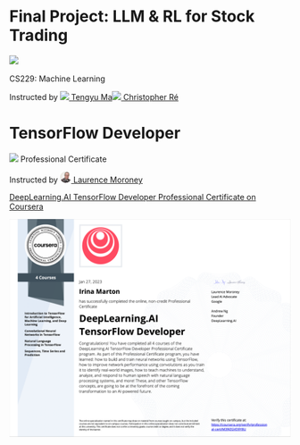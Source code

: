 # Final Project: LLM & RL for Stock Trading

[<img src="[https://dl-staging-website.ghost.io/content/images/2021/04/LogoFiles_DeepLearning_PrimaryLogo.png](https://github.com/irinamarton/CS229---Final-Project/blob/main/images/stanford-line1-3.png)" width="1200"/>](https://www.google.com/search?client=safari&rls=en&q=stanford+computer+science&ie=UTF-8&oe=UTF-8) 

CS229: Machine Learning


Instructed by [<img src="[https://github.com/irinamarton/TensorFlow-Developer/blob/main/misc/laurence_moroney.png](https://ai.stanford.edu/~tengyuma/image/square_3594.jpg)" width="20"/> Tengyu Ma](https://ai.stanford.edu/~tengyuma/)[<img src="[https://github.com/irinamarton/TensorFlow-Developer/blob/main/misc/laurence_moroney.png](https://cs.stanford.edu/~chrismre/img/chrismre_headshot_lowres.jpg)" width="20"/> 
Christopher Ré](https://cs.stanford.edu/~chrismre/)


# TensorFlow Developer

[<img src="https://dl-staging-website.ghost.io/content/images/2021/04/LogoFiles_DeepLearning_PrimaryLogo.png" width="200"/>](https://www.deeplearning.ai) Professional Certificate

Instructed by [<img src="https://github.com/irinamarton/TensorFlow-Developer/blob/main/misc/laurence_moroney.png" width="20"/> Laurence Moroney](https://laurencemoroney.com/about.html)



[DeepLearning.AI TensorFlow Developer Professional Certificate on Coursera](https://www.coursera.org/professional-certificates/tensorflow-in-practice)

[<img src="https://github.com/irinamarton/TensorFlow-Developer/blob/main/misc/Coursera%20TensorFlow%20Developer.png" />](https://https://coursera.org/verify/professional-cert/M39JZGVD9Y8U)


<!--
**irinamarton/irinamarton** is a ✨ _special_ ✨ repository because its `README.md` (this file) appears on your GitHub profile.

### Hi there 👋
Here are some ideas to get you started:

- 🔭 I’m currently working on ...
- 🌱 I’m currently learning ...
- 👯 I’m looking to collaborate on ...
- 🤔 I’m looking for help with ...
- 💬 Ask me about ...
- 📫 How to reach me: ...
- 😄 Pronouns: ...
- ⚡ Fun fact: ...
-->
